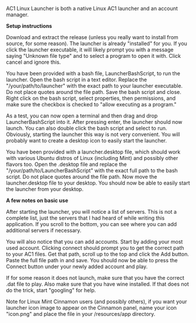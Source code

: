 AC1 Linux Launcher is both a native Linux AC1 launcher and an account manager.

**Setup instructions**

Download and extract the release (unless you really want to install from source, for some reason). The launcher is already "installed" for you. If you click the launcher executable, it will likely prompt you with a message saying "Unknown file type" and to select a program to open it with. Click cancel and ignore this. 

You have been provided with a bash file, LauncherBashScript, to run the launcher. Open the bash script in a text editor. Replace the "/your/path/to/launcher" with the exact path to your launcher executable. Do not place quotes around the file path. Save the bash script and close. Right click on the bash script, select properties, then permissions, and make sure the checkbox is checked to "allow executing as a program."

As a test, you can now open a terminal and then drag and drop LauncherBashScript into it. After pressing enter, the launcher should now launch. You can also double click the bash script and select to run. Obviously, starting the launcher this way is not very convenient. You will probably want to create a desktop icon to easily start the launcher. 

You have been provided with a launcher.desktop file, which should work with various Ubuntu distros of Linux (including Mint) and possibly other flavors too. Open the .desktop file and replace the "/your/path/to/LauncherBashScript" with the exact full path to the bash script. Do not place quotes around the file path. Now move the launcher.desktop file to your desktop. You should now be able to easily start the launcher from your desktop.

**A few notes on basic use**

After starting the launcher, you will notice a list of servers. This is not a complete list, just the servers that I had heard of while writing this application. If you scroll to the bottom, you can see where you can add additional servers if necessary. 

You will also notice that you can add accounts. Start by adding your most used account. Clicking connect should prompt you to get the correct path to your AC1 files. Get that path, scroll up to the top and click the Add button. Paste the full file path in and save. You should now be able to press the Connect button under your newly added account and play.

If for some reason it does not launch, make sure that you have the correct .dat file to play. Also make sure that you have wine installed. If that does not do the trick, start "googling" for help. 

Note for Linux Mint Cinnamon users (and possibly others), if you want your launcher icon image to appear on the Cinnamon panel, name your icon "icon.png" and place the file in your /resources/app directory. 
